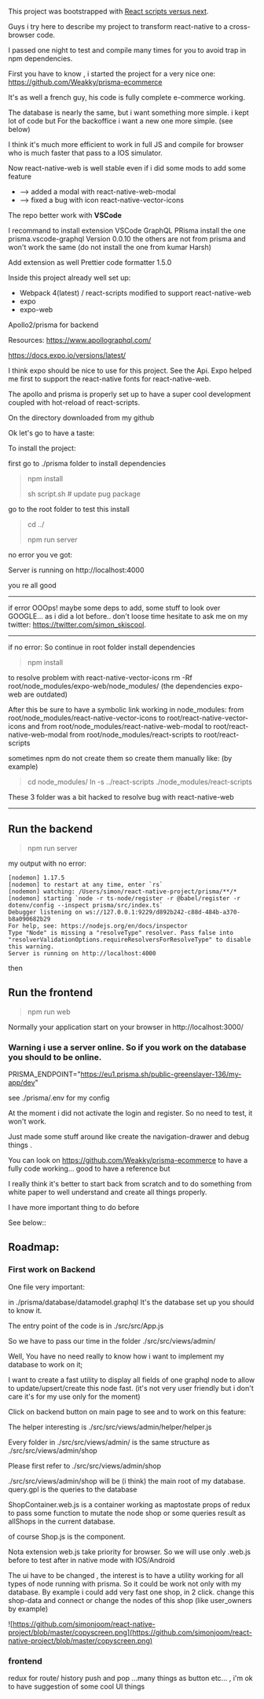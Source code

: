This project was bootstrapped with [React scripts versus next](https://github.com/facebook/create-react-app/tree/next/packages/react-scripts).

Guys i try here to describe my project to transform react-native to a cross-browser code.

I passed one night to test and compile many times for you to avoid trap in npm dependencies.


First you have to know , i started the project for a very nice one:
https://github.com/Weakky/prisma-ecommerce

It's as well a french guy, his code is fully complete e-commerce working.

The database is nearly the same, but i want something more simple. i kept lot of code but
For the backoffice i want a new one more simple. (see below)


I think it's much more efficient to work in full JS and compile for browser who is much faster that pass to a IOS simulator. 

Now react-native-web is well stable even if i did some mods to add some feature

- --> added a modal with react-native-web-modal
- --> fixed a bug with icon react-native-vector-icons

The repo better work with **VSCode**

I recommand to install extension VSCode GraphQL PRisma
install the one prisma.vscode-graphql Version 0.0.10 
the others are not from prisma and won't work the same (do not install the one from kumar Harsh)

Add extension as well Prettier code formatter 1.5.0



Inside this project already well set up:
- Webpack 4(latest) / react-scripts modified to support react-native-web
- expo
- expo-web
 
Apollo2/prisma for backend 

Resources:
https://www.apollographql.com/

https://docs.expo.io/versions/latest/


I think expo should be nice to use for this project. See the Api. Expo helped me first to support the react-native fonts for react-native-web.


The apollo and prisma is properly set up to have a super cool development coupled with hot-reload of react-scripts.


On the directory downloaded from my github


Ok let's go to have a taste: 

To install the project:

first go to ./prisma folder 
to install dependencies

> npm install
> 
> sh script.sh    # update pug package

go to the root folder to test this install

> cd ../
> 
> npm run server

no error you ve got:

Server is running on http://localhost:4000

you re all good

------

if error 
OOOps! maybe some deps to add, some stuff to look over GOOGLE... as i did a lot before..  don't loose time hesitate to ask me on my twitter: https://twitter.com/simon_skiscool.

-------


if no error:
So continue in root folder install dependencies

> npm install

to resolve problem with react-native-vector-icons
rm -Rf root/node_modules/expo-web/node_modules/ (the dependencies expo-web are outdated)


After this
be sure to have a symbolic link working in node_modules:
from root/node_modules/react-native-vector-icons to root/react-native-vector-icons
and
from root/node_modules/react-native-web-modal to root/react-native-web-modal
from root/node_modules/react-scripts to root/react-scripts

sometimes npm do not create them so create them manually like: (by example)

> cd node_modules/
> ln -s ../react-scripts ./node_modules/react-scripts

These 3 folder was a bit hacked to resolve bug with react-native-web


-----
## Run the backend
> npm run server

my output with no error:
```
[nodemon] 1.17.5
[nodemon] to restart at any time, enter `rs`
[nodemon] watching: /Users/simon/react-native-project/prisma/**/*
[nodemon] starting `node -r ts-node/register -r @babel/register -r dotenv/config --inspect prisma/src/index.ts`
Debugger listening on ws://127.0.0.1:9229/d892b242-c88d-484b-a370-b8a090682b29
For help, see: https://nodejs.org/en/docs/inspector
Type "Node" is missing a "resolveType" resolver. Pass false into "resolverValidationOptions.requireResolversForResolveType" to disable this warning.
Server is running on http://localhost:4000
```

then
## Run the frontend
> npm run web

Normally your application start on your browser
in http://localhost:3000/

### Warning i use a server online.  So if you work on the database you should to be online.

PRISMA_ENDPOINT="https://eu1.prisma.sh/public-greenslayer-136/my-app/dev"

see ./prisma/.env for my config


At the moment i did not activate the login and register. 
So no need to test, it won't work.

Just made some stuff around like create the navigation-drawer and debug things . 

You can look on https://github.com/Weakky/prisma-ecommerce to have a fully code working... good to have a reference but

I really think it's better to start back from scratch and to do something from white paper to well understand and create all things properly.

I have more important thing to do before


See below::




## Roadmap:
### First work on Backend

One file very important:

in ./prisma/database/datamodel.graphql 
It's the database set up you should to know it.

The entry point of the code is in ./src/src/App.js

So we have to pass our time in the folder  ./src/src/views/admin/

Well, You have no need really to know how i want to implement my database to work on it; 

I want to create a fast utility to display all fields of one graphql node to allow to update/upsert/create this node fast. (it's not very user friendly but i don't care it's for my use only for the moment)

Click on backend button on main page to see and to work on this feature:

The helper interesting is ./src/src/views/admin/helper/helper.js

Every folder in ./src/src/views/admin/ is the same structure as ./src/src/views/admin/shop


Please first refer to ./src/src/views/admin/shop 

./src/src/views/admin/shop will be (i think) the main root of my database. 
query.gpl is the queries to the database

ShopContainer.web.js is a container working as maptostate props of redux to pass some function to mutate the node shop or some queries result as allShops in the current database.

of course Shop.js is the component.

Nota extension web.js take priority for browser. So we will use only .web.js before to test after in native mode with IOS/Android


The ui have to be changed , the interest is to have a utility working for all types of node running with prisma. So it could be work not only with my database. By example i could add very fast one shop, in 2 click. change this shop-data and connect or change the nodes of this shop (like user_owners by example)

![https://github.com/simonjoom/react-native-project/blob/master/copyscreen.png](https://github.com/simonjoom/react-native-project/blob/master/copyscreen.png)




### frontend
redux for route/ history push and pop
...many things as button etc... , i'm ok to have suggestion of some cool UI things

